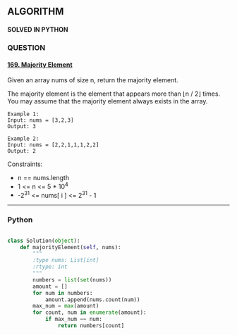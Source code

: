 ## ALGORITHM

#### SOLVED IN PYTHON
### QUESTION

#### [169. Majority Element](https://leetcode.com/problems/majority-element/)

Given an array nums of size n, return the majority element.

The majority element is the element that appears more than ⌊n / 2⌋ times. You may assume that the majority element always exists in the array.



```
Example 1:
Input: nums = [3,2,3]
Output: 3

Example 2:
Input: nums = [2,2,1,1,1,2,2]
Output: 2
```

Constraints:

* n == nums.length
* 1 <= n <= 5 * 10<sup>4</sup>
* -2<sup>31</sup> <= nums[ i ] <= 2<sup>31</sup> - 1

-----

### Python

```py

class Solution(object):
    def majorityElement(self, nums):
        """
        :type nums: List[int]
        :rtype: int
        """
        numbers = list(set(nums))
        amount = []
        for num in numbers:
            amount.append(nums.count(num))
        max_num = max(amount)
        for count, num in enumerate(amount):
            if max_num == num:
                return numbers[count]

```
